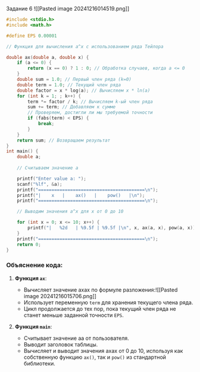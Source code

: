 Задание 6 
![[Pasted image 20241216014519.png]]



```C
#include <stdio.h>
#include <math.h>

#define EPS 0.00001

// Функция для вычисления a^x с использованием ряда Тейлора

double ax(double a, double x) {
    if (a <= 0) {
        return (x == 0) ? 1 : 0; // Обработка случаев, когда a <= 0
    }
    double sum = 1.0; // Первый член ряда (k=0)
    double term = 1.0; // Текущий член ряда
    double factor = x * log(a); // Вычисляем x * ln(a)
    for (int k = 1; ; k++) {
        term *= factor / k; // Вычисляем k-ый член ряда
        sum += term; // Добавляем к сумме
        // Проверяем, достигли ли мы требуемой точности
        if (fabs(term) < EPS) {
            break;
        }
    }
    return sum; // Возвращаем результат
}
int main() {
    double a;
    
    // Считываем значение a

    printf("Enter value a: ");
    scanf("%lf", &a);
    printf("========================================\n");
    printf("|    x   |    ax()   |    pow()   |\n");
    printf("========================================\n");

    // Выводим значения a^x для x от 0 до 10

    for (int x = 0; x <= 10; x++) {
        printf("|   %2d   | %9.5f | %9.5f |\n", x, ax(a, x), pow(a, x));
    }
    printf("========================================\n");
    return 0;
}
```
### Объяснение кода:

1. **Функция `ax`**:
    
    - Вычисляет значение axax по формуле разложения:![[Pasted image 20241216015706.png]]
    - Использует переменную `term` для хранения текущего члена ряда.
    - Цикл продолжается до тех пор, пока текущий член ряда не станет меньше заданной точности `EPS`.
2. **Функция `main`**:
    
    - Считывает значение aa от пользователя.
    - Выводит заголовок таблицы.
    - Вычисляет и выводит значения axax от 0 до 10, используя как собственную функцию `ax()`, так и `pow()` из стандартной библиотеки.

